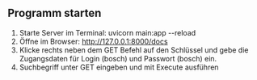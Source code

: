 ## Programm starten

1. Starte Server im Terminal: uvicorn main:app --reload
2. Öffne im Browser:   http://127.0.0.1:8000/docs
3. Klicke rechts neben dem GET Befehl auf den Schlüssel und gebe die Zugangsdaten für Login (bosch) und Passwort (bosch) ein.
4. Suchbegriff unter GET eingeben und mit Execute ausführen


